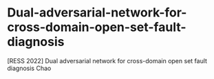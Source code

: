 # Dual-adversarial-network-for-cross-domain-open-set-fault-diagnosis
[RESS 2022] Dual adversarial network for cross-domain open set fault diagnosis Chao
